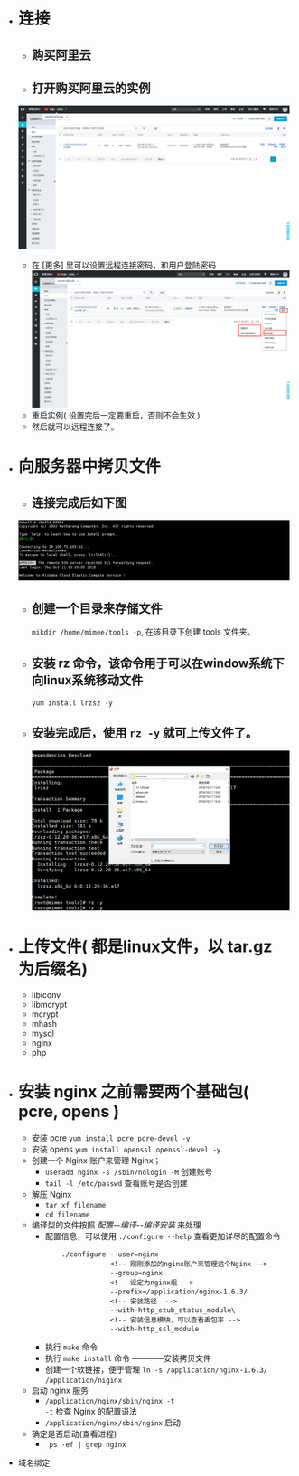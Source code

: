 - # 连接
    + ## 购买阿里云
    + ## 打开购买阿里云的实例  
    ![](image/实例界面.png)
    + 在 [更多] 里可以设置远程连接密码，和用户登陆密码
    ![](image/option.png)
    + 重启实例( 设置完后一定要重启，否则不会生效 )
    + 然后就可以远程连接了。

- # 向服务器中拷贝文件
    + ## 连接完成后如下图   
    ![](image/connect.png)
    + ## 创建一个目录来存储文件  
        `mikdir /home/mimee/tools -p`, 在该目录下创建 tools 文件夹。
    + ## 安装 rz 命令，该命令用于可以在window系统下向linux系统移动文件  
        `yum install lrzsz -y`
    + ## 安装完成后，使用 `rz -y` 就可上传文件了。  
        ![](image/complete.png)

- # 上传文件( 都是linux文件，以 tar.gz 为后缀名)
    + libiconv 
    + libmcrypt
    + mcrypt
    + mhash
    + mysql
    + nginx
    + php

- # 安装 nginx 之前需要两个基础包( pcre, opens )
    + 安装 pcre `yum install pcre pcre-devel -y`
    + 安装 opens `yum install openssl openssl-devel -y`
    + 创建一个 Nginx 账户来管理 Nginx；
        * `useradd nginx -s /sbin/nologin -M` 创建账号
        * `tail -l /etc/passwd` 查看账号是否创建
    + 解压 Nginx
        * `tar xf filename`
        * `cd filename`
    + 编译型的文件按照 *配置--编译--编译安装* 来处理
        * 配置信息，可以使用 `./configure --help` 查看更加详尽的配置命令
            ```
                ./configure --user=nginx 
                            <!-- 刚刚添加的nginx账户来管理这个Nginx -->
                            --group=nginx 
                            <!-- 设定为nginx组 -->
                            --prefix=/application/nginx-1.6.3/
                            <!-- 安装路径  -->
                            --with-http_stub_status_module\
                            <!-- 安装信息模块，可以查看丢包率 -->
                            --with-http_ssl_module
            ```
        * 执行 `make` 命令
        * 执行 `make install` 命令 ————安装拷贝文件
        * 创建一个软链接，便于管理 `ln -s /application/nginx-1.6.3/ /application/niginx`
    + 启动 nginx 服务
        * `/application/nginx/sbin/nginx -t`  
            `-t` 检查 Nginx 的配置语法
        * `/application/nginx/sbin/nginx` 启动
    + 确定是否启动(查看进程)
        * ` ps -ef | grep nginx`

- 域名绑定
    

